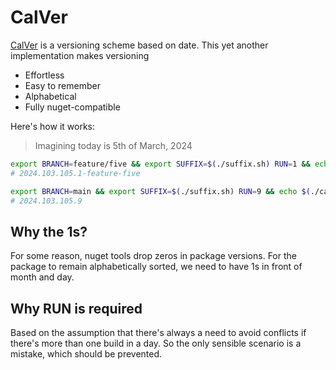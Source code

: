 # CalVer

[CalVer](https://calver.org/) is a versioning scheme based on date. This yet another implementation makes versioning

- Effortless
- Easy to remember
- Alphabetical
- Fully nuget-compatible

Here's how it works:

> Imagining today is 5th of March, 2024

```sh
export BRANCH=feature/five && export SUFFIX=$(./suffix.sh) RUN=1 && echo $(./calver/.sh)
# 2024.103.105.1-feature-five

export BRANCH=main && export SUFFIX=$(./suffix.sh) RUN=9 && echo $(./calver/.sh)
# 2024.103.105.9
```

## Why the 1s?

For some reason, nuget tools drop zeros in package versions. For the package to remain alphabetically sorted, we need to have 1s in front of month and day.

## Why RUN is required

Based on the assumption that there's always a need to avoid conflicts if there's more than one build in a day. So the only sensible scenario is a mistake, which should be prevented.